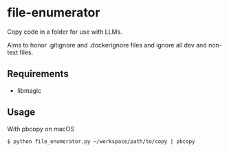# file-enumerator

Copy code in a folder for use with LLMs.

Aims to honor .gitignore and .dockerignore files and ignore all dev and non-text files.

## Requirements
- libmagic

## Usage
With pbcopy on macOS
```bash
$ python file_enumerator.py ~/workspace/path/to/copy | pbcopy
```
